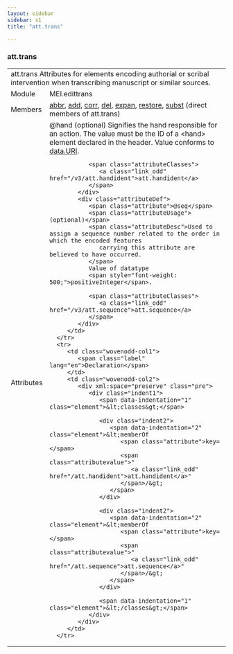 ```yaml
---
layout: sidebar
sidebar: s1
title: "att.trans"

---
```


<div class="classSpec att">
   <h3 id="att.trans">att.trans</h3>
   <table class="wovenodd">
      <tr>
         <td colspan="2" class="wovenodd-col2">
            <span class="label">att.trans</span> Attributes for elements encoding authorial or scribal intervention when transcribing
            manuscript or similar sources.
         </td>
      </tr>
      <tr>
         <td class="wovenodd-col1">
            <span class="label" lang="en">Module</span>
         </td>
         <td class="wovenodd-col2">MEI.edittrans</td>
      </tr>
      <tr>
         <td class="wovenodd-col1">
            <span class="label" lang="en">Members</span>
         </td>
         <td class="wovenodd-col2">
            <div class="parent">
               <div>
                  <a class="link_odd_elementSpec" href="/v3/abbr">abbr</a>, 
                  <a class="link_odd_elementSpec" href="/v3/add">add</a>, 
                  <a class="link_odd_elementSpec" href="/v3/corr">corr</a>, 
                  <a class="link_odd_elementSpec" href="/v3/del">del</a>, 
                  <a class="link_odd_elementSpec" href="/v3/expan">expan</a>, 
                  <a class="link_odd_elementSpec" href="/v3/restore">restore</a>, 
                  <a class="link_odd_elementSpec" href="/v3/subst">subst</a> (direct members of att.trans)
               </div>
            </div>
         </td>
      </tr>
      <tr>
         <td class="wovenodd-col1">
            <span class="label" lang="en">Attributes</span>
         </td>
         <td class="wovenodd-col2">
            <div class="attributeDef">
               <span class="attribute">@hand</span>
               <span class="attributeUsage">(optional)</span>
               <span class="attributeDesc">Signifies the hand responsible for an action. The value must be the ID of a
                  &lt;hand&gt; element declared in the header.
               </span>
               Value conforms to 
               <a class="link_odd_classSpec" href="/v3/data.URI">data.URI</a>.
               
               <span class="attributeClasses">
                  <a class="link_odd" href="/v3/att.handident">att.handident</a>
               </span>
            </div>
            <div class="attributeDef">
               <span class="attribute">@seq</span>
               <span class="attributeUsage">(optional)</span>
               <span class="attributeDesc">Used to assign a sequence number related to the order in which the encoded features
                  carrying this attribute are believed to have occurred.
               </span>
               Value of datatype 
               <span style="font-weight: 500;">positiveInteger</span>.
               
               <span class="attributeClasses">
                  <a class="link_odd" href="/v3/att.sequence">att.sequence</a>
               </span>
            </div>
         </td>
      </tr>
      <tr>
         <td class="wovenodd-col1">
            <span class="label" lang="en">Declaration</span>
         </td>
         <td class="wovenodd-col2">
            <div xml:space="preserve" class="pre">
               <div class="indent1">
                  <span data-indentation="1" class="element">&lt;classes&gt;</span>
                  
                  <div class="indent2">
                     <span data-indentation="2" class="element">&lt;memberOf 
                        <span class="attribute">key=</span>
                        <span class="attributevalue">"
                           <a class="link_odd" href="/att.handident">att.handident</a>"
                        </span>/&gt;
                     </span>
                  </div>
                  
                  <div class="indent2">
                     <span data-indentation="2" class="element">&lt;memberOf 
                        <span class="attribute">key=</span>
                        <span class="attributevalue">"
                           <a class="link_odd" href="/att.sequence">att.sequence</a>"
                        </span>/&gt;
                     </span>
                  </div>
                  
                  <span data-indentation="1" class="element">&lt;/classes&gt;</span>
               </div>
            </div>
         </td>
      </tr>
   </table>
</div>